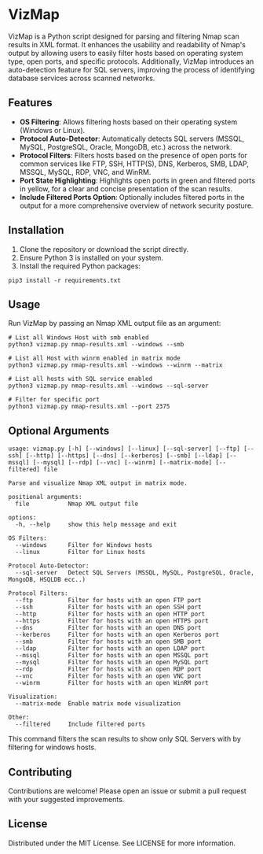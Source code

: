 # VizMap

VizMap is a Python script designed for parsing and filtering Nmap scan results in XML format. It enhances the usability and readability of Nmap's output by allowing users to easily filter hosts based on operating system type, open ports, and specific protocols. Additionally, VizMap introduces an auto-detection feature for SQL servers, improving the process of identifying database services across scanned networks.

## Features

- **OS Filtering**: Allows filtering hosts based on their operating system (Windows or Linux).
- **Protocol Auto-Detector**: Automatically detects SQL servers (MSSQL, MySQL, PostgreSQL, Oracle, MongoDB, etc.) across the network.
- **Protocol Filters**: Filters hosts based on the presence of open ports for common services like FTP, SSH, HTTP(S), DNS, Kerberos, SMB, LDAP, MSSQL, MySQL, RDP, VNC, and WinRM.
- **Port State Highlighting**: Highlights open ports in green and filtered ports in yellow, for a clear and concise presentation of the scan results.
- **Include Filtered Ports Option**: Optionally includes filtered ports in the output for a more comprehensive overview of network security posture.

## Installation

1. Clone the repository or download the script directly.
2. Ensure Python 3 is installed on your system.
3. Install the required Python packages:

```
pip3 install -r requirements.txt
```

## Usage

Run VizMap by passing an Nmap XML output file as an argument:

```
# List all Windows Host with smb enabled
python3 vizmap.py nmap-results.xml --windows --smb

# List all Host with winrm enabled in matrix mode
python3 vizmap.py nmap-results.xml --windows --winrm --matrix

# List all hosts with SQL service enabled
python3 vizmap.py nmap-results.xml --windows --sql-server

# Filter for specific port
python3 vizmap.py nmap-results.xml --port 2375
```

## Optional Arguments

```
usage: vizmap.py [-h] [--windows] [--linux] [--sql-server] [--ftp] [--ssh] [--http] [--https] [--dns] [--kerberos] [--smb] [--ldap] [--mssql] [--mysql] [--rdp] [--vnc] [--winrm] [--matrix-mode] [--filtered] file

Parse and visualize Nmap XML output in matrix mode.

positional arguments:
  file           Nmap XML output file

options:
  -h, --help     show this help message and exit

OS Filters:
  --windows      Filter for Windows hosts
  --linux        Filter for Linux hosts

Protocol Auto-Detector:
  --sql-server   Detect SQL Servers (MSSQL, MySQL, PostgreSQL, Oracle, MongoDB, HSQLDB ecc..)

Protocol Filters:
  --ftp          Filter for hosts with an open FTP port
  --ssh          Filter for hosts with an open SSH port
  --http         Filter for hosts with an open HTTP port
  --https        Filter for hosts with an open HTTPS port
  --dns          Filter for hosts with an open DNS port
  --kerberos     Filter for hosts with an open Kerberos port
  --smb          Filter for hosts with an open SMB port
  --ldap         Filter for hosts with an open LDAP port
  --mssql        Filter for hosts with an open MSSQL port
  --mysql        Filter for hosts with an open MySQL port
  --rdp          Filter for hosts with an open RDP port
  --vnc          Filter for hosts with an open VNC port
  --winrm        Filter for hosts with an open WinRM port

Visualization:
  --matrix-mode  Enable matrix mode visualization

Other:
  --filtered     Include filtered ports
```

This command filters the scan results to show only SQL Servers with by filtering for windows hosts.

## Contributing
Contributions are welcome! Please open an issue or submit a pull request with your suggested improvements.

## License
Distributed under the MIT License. See LICENSE for more information.
